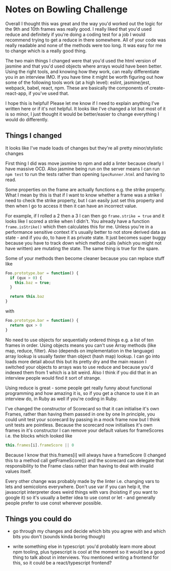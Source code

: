 # Notes on Bowling Challenge

Overall I thought this was great and the way you'd worked out the logic for the 9th and 10th frames was really good. I really liked that you'd used reduce and definitely if you're doing a coding test for a job I would recommend trying to get a reduce in there somewhere. All of your code was really readable and none of the methods were too long. It was easy for me to change which is a really good thing.

The two main things I changed were that you'd used the html version of jasmine and that you'd used objects where arrays would have been better. Using the right tools, and knowing how they work, can really differentiate you in an interview IMO. If you have time it might be worth figuring out how some of the following tools work (at a high level): eslint, jasmine/jest, webpack, babel, react, npm. These are basically the components of create-react-app, if you've used that.

I hope this is helpful! Please let me know if I need to explain anything I've written here or if it's not helpful. It looks like I've changed a lot but most of it is so minor, I just thought it would be better/easier to change everything I would do differently.

## Things I changed

It looks like I've made loads of changes but they're all pretty minor/stylistic changes


First thing I did was move jasmine to npm and add a linter because clearly I have massive OCD.
Also jasmine being run on the server means I can run `npm test` to run the tests rather than opening `SpecRunner.html` and having
to read.

Some properties on the frame are actually functions e.g. the strike property. What I mean by this is that if I want to know whether a frame was a strike I need to check the strike property, but I can easily just set this property and then when I go to access it then it can have an incorrect value.

For example, if I rolled a 2 then a 3 I can then go `frame.strike = true` and it looks like I scored a strike when I didn't. You already have a function `frame.isStrike()` which then calculates this for me. Unless you're in a performance sensitive context it's usually better to not store derived data as state - and if you do, to have it as private state. It just becomes super buggy because you have to track down which method calls (which you might not have written) are mutating the state. The same thing is true for the spare.

Some of your methods then become cleaner because you can replace stuff like

``` JavaScript
Foo.prototype.bar = function() {
  if (qux > 0) {
    this.baz = true;
  }

  return this.baz
}
```

with

``` JavaScript
Foo.prototype.bar = function() {
  return qux > 0
}
```

No need to use objects for sequentially ordered things e.g. a list of ten frames in order. Using objects means you can't use Array methods (like map, reduce, filter). Also (depends on implementation in the language) array lookup is usually faster than object (hash map) lookup. I can go into loads more detail about this but its pretty dry and the main reason I switched your objects to arrays was to use reduce and because you'd indexed them from 1 which is a bit weird. Also I think if you did that in an interview people would find it sort of strange.

Using reduce is great - some people get really funny about functional programming and how amazing it is, so if you get a chance to use it in an interview do, in Ruby as well if you're coding in Ruby.

I've changed the constructor of Scorecard so that it can initialise it's own Frames, rather than having them passed in one by one
In principle, you could unit test your scorecard by passing in a mock frame now but I think unit tests are pointless.
Because the scorecard now initialises it's own frames in it's constructor I can remove your default values for frameScores i.e. the blocks which looked like

```JavaScript
this.frames[i].frameScore || 0
```

Because I know that this.frames[i] will always have a frameScore (I changed this to a method call getFrameScore()) and the scorecard can delegate that responsibility to the Frame class rather than having to deal with invalid values itself.

Every other change was probably made by the linter i.e. changing vars to lets and semicolons everywhere. Don't use var if you can help it, the javascript interpreter does weird things with vars (hoisting if you want to google it) so it's usually a better idea to use const or let - and generally people prefer to use const wherever possible.


## Things you could do

- go through my changes and decide which bits you agree with and which bits you don't (sounds kinda boring though)

- write something else in typescript: you'd probably learn more about npm tooling, plus typescript is cool at the moment so it would be a good thing to talk about in interviews. You mentioned writing a frontend for this, so it could be a react/typescript frontend?
